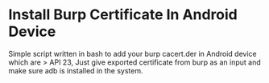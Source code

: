 # Install Burp Certificate In Android Device

Simple script written in bash to add your burp cacert.der in Android device which are > API 23, Just give exported certificate from burp as an input and make sure adb is installed in the system.
